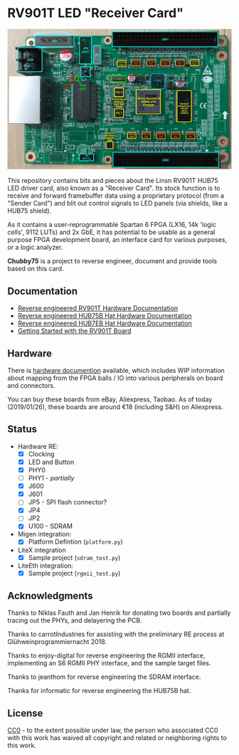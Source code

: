 RV901T LED "Receiver Card"
=========================

<img src="doc/front_annotated.jpg" />

This repository contains bits and pieces about the Linsn RV901T HUB75 LED driver card, also known as a "Receiver Card". Its stock function is to receive and forward framebuffer data using a proprietary protocol (from a "Sender Card") and blit out control signals to LED panels (via shields, like a HUB75 shield).

As it contains a user-reprogrammable Spartan 6 FPGA (LX16, 14k 'logic cells', 9112 LUTs) and 2x GbE, it has potential to be usable as a general purpose FPGA development board, an interface card for various purposes, or a logic analyzer.

**Chubby75** is a project to reverse engineer, document and provide tools based on this card.

Documentation
-------------

* [Reverse engineered RV901T Hardware Documentation](doc/hardware.md)
* [Reverse engineered HUB75B Hat Hardware Documentation](doc/hub75b_hat.md)
* [Reverse engineered HUB7EB Hat Hardware Documentation](doc/hub75e_hat.md)
* [Getting Started with the RV901T Board](doc/getting_started/getting_started.md)

Hardware
--------

There is [hardware documention](doc/hardware.md) available, which includes WIP information about mapping from the FPGA balls / IO into various peripherals on board and connectors.

You can buy these boards from eBay, Aliexpress, Taobao. As of today (2019/01/26), these boards are around €18 (including S&H) on Aliexpress.

Status
------

 - Hardware RE:
   - [X] Clocking
   - [X] LED and Button
   - [X] PHY0
   - [ ] PHY1 - *partially*
   - [X] J600
   - [X] J601
   - [ ] JP5 - SPI flash connector?
   - [X] JP4
   - [ ] JP2
   - [X] U100 - SDRAM
 - Migen integration:
   - [X] Platform Defintion (`platform.py`)
 - LiteX integration
   - [X] Sample project (`sdram_test.py`)
 - LiteEth integration:
   - [X] Sample project (`rgmii_test.py`)

Acknowledgments
---------------
    
Thanks to Niklas Fauth and Jan Henrik for donating two boards and partially tracing out the PHYs, and delayering the PCB.

Thanks to carrotIndustries for assisting with the preliminary RE process at Glühweinprogrammiernacht 2018.

Thanks to enjoy-digital for reverse engineering the RGMII interface, implementing an S6 RGMII PHY interface, and the sample target files.

Thanks to jeanthom for reverse engineering the SDRAM interface.

Thanks for informatic for reverse engineering the HUB75B hat.

License
-------

[CC0](http://creativecommons.org/publicdomain/zero/1.0/") - to the extent possible under law, the person who associated CC0 with this work has waived all copyright and related or neighboring rights to this work.
